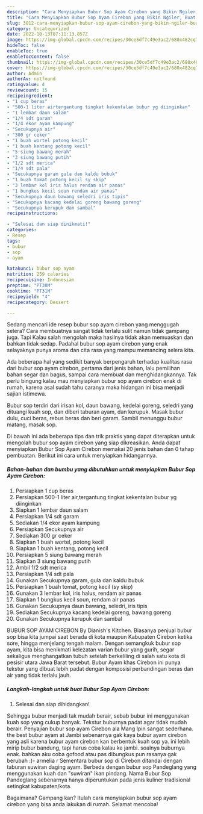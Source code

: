 ```yaml
---
description: "Cara Menyiapkan Bubur Sop Ayam Cirebon yang Bikin Ngiler, Buat Buka Puasa Sempurna"
title: "Cara Menyiapkan Bubur Sop Ayam Cirebon yang Bikin Ngiler, Buat Buka Puasa Sempurna"
slug: 3012-cara-menyiapkan-bubur-sop-ayam-cirebon-yang-bikin-ngiler-buat-buka-puasa-sempurna
category: Uncategorized
date: 2022-10-13T07:11:13.857Z
image: https://img-global.cpcdn.com/recipes/30ce5df7c49e3ac2/680x482cq70/bubur-sop-ayam-cirebon-foto-resep-utama.jpg
hideToc: false
enableToc: true
enableTocContent: false
thumbnail: https://img-global.cpcdn.com/recipes/30ce5df7c49e3ac2/680x482cq70/bubur-sop-ayam-cirebon-foto-resep-utama.jpg
cover: https://img-global.cpcdn.com/recipes/30ce5df7c49e3ac2/680x482cq70/bubur-sop-ayam-cirebon-foto-resep-utama.jpg
author: Admin
authorAv: notfound
ratingvalue: 4
reviewcount: 15
recipeingredient:
- "1 cup beras"
- "500-1 liter airtergantung tingkat kekentalan bubur yg diinginkan"
- "1 lembar daun salam"
- "1/4 sdt garam"
- "1/4 ekor ayam kampung"
- "Secukupnya air"
- "300 gr ceker"
- "1 buah wortel potong kecil"
- "1 buah kentang potong kecil"
- "5 siung bawang merah"
- "3 siung bawang putih"
- "1/2 sdt merica"
- "1/4 sdt pala"
- "Secukupnya garam gula dan kaldu bubuk"
- "1 buah tomat potong kecil sy skip"
- "3 lembar kol iris halus rendam air panas"
- "1 bungkus kecil soun rendam air panas"
- "Secukupnya daun bawang seledri iris tipis"
- "Secukupnya kacang kedelai goreng bawang goreng"
- "Secukupnya kerupuk dan sambal"
recipeinstructions:

- "Selesai dan siap dinikmati!"
categories:
- Resep
tags:
- bubur
- sop
- ayam

katakunci: bubur sop ayam 
nutrition: 259 calories
recipecuisine: Indonesian
preptime: "PT38M"
cooktime: "PT31M"
recipeyield: "4"
recipecategory: Dessert

---
```



Sedang mencari ide resep bubur sop ayam cirebon yang menggugah selera? Cara membuatnya sangat tidak terlalu sulit namun tidak gampang juga. Tapi Kalau salah mengolah maka hasilnya tidak akan memuaskan dan bahkan tidak sedap. Padahal bubur sop ayam cirebon yang enak selayaknya punya aroma dan cita rasa yang mampu memancing selera kita.


Ada beberapa hal yang sedikit banyak berpengaruh terhadap kualitas rasa dari bubur sop ayam cirebon, pertama dari jenis bahan, lalu pemilihan bahan segar dan bagus, sampai cara membuat dan menghidangkannya. Tak perlu bingung kalau mau menyiapkan bubur sop ayam cirebon enak di rumah, karena asal sudah tahu caranya maka hidangan ini bisa menjadi sajian istimewa.

Bubur sop terdiri dari irisan kol, daun bawang, kedelai goreng, seledri yang dituangi kuah sop, dan diberi taburan ayam, dan kerupuk. Masak bubur dulu, cuci beras, rebus beras dan beri garam. Sambil menunggu bubur matang, masak sop.


Di bawah ini ada beberapa tips dan trik praktis yang dapat diterapkan untuk mengolah bubur sop ayam cirebon yang siap dikreasikan. Anda dapat menyiapkan Bubur Sop Ayam Cirebon memakai 20 jenis bahan dan 0 tahap pembuatan. Berikut ini cara untuk menyiapkan hidangannya.

<!--inarticleads1-->

##### Bahan-bahan dan bumbu yang dibutuhkan untuk menyiapkan Bubur Sop Ayam Cirebon:

1. Persiapkan 1 cup beras
1. Persiapkan 500-1 liter air,tergantung tingkat kekentalan bubur yg diinginkan
1. Siapkan 1 lembar daun salam
1. Persiapkan 1/4 sdt garam
1. Sediakan 1/4 ekor ayam kampung
1. Persiapkan Secukupnya air
1. Sediakan 300 gr ceker
1. Siapkan 1 buah wortel, potong kecil
1. Siapkan 1 buah kentang, potong kecil
1. Persiapkan 5 siung bawang merah
1. Siapkan 3 siung bawang putih
1. Ambil 1/2 sdt merica
1. Persiapkan 1/4 sdt pala
1. Gunakan Secukupnya garam, gula dan kaldu bubuk
1. Persiapkan 1 buah tomat, potong kecil (sy skip)
1. Gunakan 3 lembar kol, iris halus, rendam air panas
1. Siapkan 1 bungkus kecil soun, rendam air panas
1. Gunakan Secukupnya daun bawang, seledri, iris tipis
1. Sediakan Secukupnya kacang kedelai goreng, bawang goreng
1. Gunakan Secukupnya kerupuk dan sambal


BUBUR SOP AYAM CIREBON By Dianish&#39;s Kitchen. Biasanya penjual bubur sop bisa kita jumpai saat berada di kota maupun Kabupaten Cirebon ketika sore, hingga menjelang tengah malam. Dengan semangkuk bubur sop ayam, kita bisa menikmati kelezatan varian bubur yang gurih, segar sekaligus menghangatkan tubuh setelah berkeliling di salah satu kota di pesisir utara Jawa Barat tersebut. Bubur Ayam khas Cirebon ini punya tekstur yang dibuat lebih padat dengan komposisi perbandingan beras dan air yang tidak terlalu jauh. 

<!--inarticleads2-->

##### Langkah-langkah untuk buat Bubur Sop Ayam Cirebon:


1. Selesai dan siap dihidangkan!

Sehingga bubur menjadi tak mudah berair, sebab bubur ini menggunakan kuah sop yang cukup banyak. Tekstur buburnya padat agar tidak mudah berair. Penyajian bubur sop ayam Cirebon ala Mang Ipin sangat sederhana. the best bubur ayam at Jambi sebenarnya gak kaya bubur ayam cirebon yang asli karena bubur ayam cirebon kan berbentuk kuah sop ya. ini lebih mirip bubur bandung, tapi harus coba kalau ke jambi. soalnya buburnya enak. bahkan aku coba gofood atau pas dibungkus pun rasanya gak berubah :)- armelia r Sementara bubur sop di Cirebon ditandai dengan taburan suwiran daging ayam. Berbeda dengan bubur sop Pandeglang yang menggunakan kuah dan &#34;suwiran&#34; ikan pindang. Nama Bubur Sop Pandeglang sebenarnya hanya diperuntukan pada jenis kuliner tradisional setingkat kabupaten/kota. 

Bagaimana? Gampang kan? Itulah cara menyiapkan bubur sop ayam cirebon yang bisa anda lakukan di rumah. Selamat mencoba!

